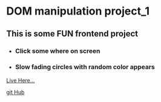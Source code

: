 # DOM manipulation project_1
## This is some FUN frontend project 
+ ### Click some where on screen
+ ### Slow fading circles with random color appears

[Live Here...]()

[git Hub ]()